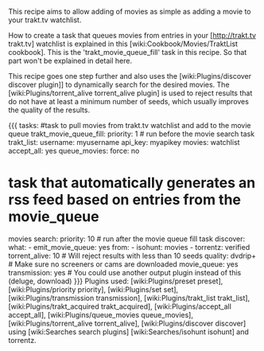 This recipe aims to allow adding of movies as simple as adding a movie to your trakt.tv watchlist.

How to create a task that queues movies from entries in your [http://trakt.tv trakt.tv] watchlist is explained in this [wiki:Cookbook/Movies/TraktList cookbook]. This is the 'trakt_movie_queue_fill' task in this recipe. So that part won't be explained in detail here.

This recipe goes one step further and also uses the [wiki:Plugins/discover discover plugin]] to dynamically search for the desired movies. The [wiki:Plugins/torrent_alive torrent_alive plugin] is used to reject results that do not have at least a minimum number of seeds, which usually improves the quality of the results.

{{{
tasks:
  #task to pull movies from trakt.tv watchlist and add to the movie queue
  trakt_movie_queue_fill:
    priority: 1 # run before the movie search task
    trakt_list:
      username: myusername
      api_key: myapikey
      movies: watchlist
    accept_all: yes
    queue_movies:
      force: no

  # task that automatically generates an rss feed based on entries from the movie_queue
  movies search:
    priority: 10 # run after the movie queue fill task
    discover:
      what:
        - emit_movie_queue: yes
      from:
        - isohunt: movies
        - torrentz: verified
    torrent_alive: 10 # Will reject results with less than 10 seeds
    quality: dvdrip+ # Make sure no screeners or cams are downloaded
    movie_queue: yes
    transmission: yes # You could use another output plugin instead of this (deluge, download)
}}}
Plugins used: [wiki:Plugins/preset preset], [wiki:Plugins/priority priority], [wiki:Plugins/set set], [wiki:Plugins/transmission transmission], [wiki:Plugins/trakt_list trakt_list], [wiki:Plugins/trakt_acquired trakt_acquired], [wiki:Plugins/accept_all accept_all], [wiki:Plugins/queue_movies queue_movies], [wiki:Plugins/torrent_alive torrent_alive], [wiki:Plugins/discover discover] using [wiki:Searches search plugins] [wiki:Searches/isohunt isohunt] and torrentz.